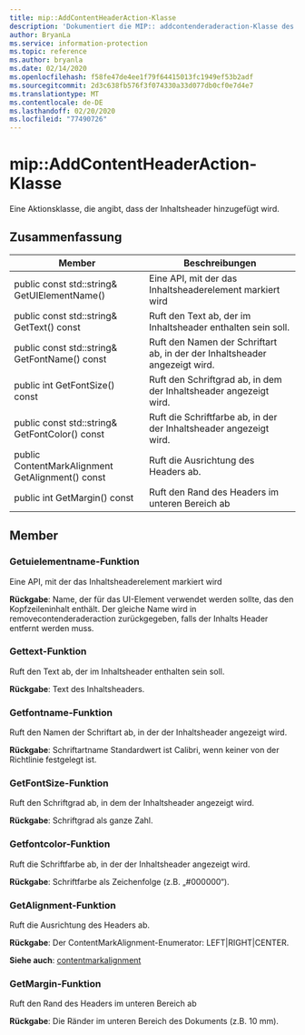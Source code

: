 ```yaml
---
title: mip::AddContentHeaderAction-Klasse
description: 'Dokumentiert die MIP:: addcontenderaderaction-Klasse des Microsoft Information Protection (MIP) SDK.'
author: BryanLa
ms.service: information-protection
ms.topic: reference
ms.author: bryanla
ms.date: 02/14/2020
ms.openlocfilehash: f58fe47de4ee1f79f64415013fc1949ef53b2adf
ms.sourcegitcommit: 2d3c638fb576f3f074330a33d077db0cf0e7d4e7
ms.translationtype: MT
ms.contentlocale: de-DE
ms.lasthandoff: 02/20/2020
ms.locfileid: "77490726"
---
```

# <a name="class-mipaddcontentheaderaction"></a>mip::AddContentHeaderAction-Klasse 
Eine Aktionsklasse, die angibt, dass der Inhaltsheader hinzugefügt wird.
  
## <a name="summary"></a>Zusammenfassung
 Member                        | Beschreibungen                                
--------------------------------|---------------------------------------------
public const std::string& GetUIElementName()  |  Eine API, mit der das Inhaltsheaderelement markiert wird
public const std::string& GetText() const  |  Ruft den Text ab, der im Inhaltsheader enthalten sein soll.
public const std::string& GetFontName() const  |  Ruft den Namen der Schriftart ab, in der der Inhaltsheader angezeigt wird.
public int GetFontSize() const  |  Ruft den Schriftgrad ab, in dem der Inhaltsheader angezeigt wird.
public const std::string& GetFontColor() const  |  Ruft die Schriftfarbe ab, in der der Inhaltsheader angezeigt wird.
public ContentMarkAlignment GetAlignment() const  |  Ruft die Ausrichtung des Headers ab.
public int GetMargin() const  |  Ruft den Rand des Headers im unteren Bereich ab
  
## <a name="members"></a>Member
  
### <a name="getuielementname-function"></a>Getuielementname-Funktion
Eine API, mit der das Inhaltsheaderelement markiert wird

  
**Rückgabe**: Name, der für das UI-Element verwendet werden sollte, das den Kopfzeileninhalt enthält. Der gleiche Name wird in removecontenderaderaction zurückgegeben, falls der Inhalts Header entfernt werden muss.
  
### <a name="gettext-function"></a>Gettext-Funktion
Ruft den Text ab, der im Inhaltsheader enthalten sein soll.

  
**Rückgabe**: Text des Inhaltsheaders.
  
### <a name="getfontname-function"></a>Getfontname-Funktion
Ruft den Namen der Schriftart ab, in der der Inhaltsheader angezeigt wird.

  
**Rückgabe**: Schriftartname Standardwert ist Calibri, wenn keiner von der Richtlinie festgelegt ist.
  
### <a name="getfontsize-function"></a>GetFontSize-Funktion
Ruft den Schriftgrad ab, in dem der Inhaltsheader angezeigt wird.

  
**Rückgabe**: Schriftgrad als ganze Zahl.
  
### <a name="getfontcolor-function"></a>Getfontcolor-Funktion
Ruft die Schriftfarbe ab, in der der Inhaltsheader angezeigt wird.

  
**Rückgabe**: Schriftfarbe als Zeichenfolge (z.B. „#000000“).
  
### <a name="getalignment-function"></a>GetAlignment-Funktion
Ruft die Ausrichtung des Headers ab.

  
**Rückgabe**: Der ContentMarkAlignment-Enumerator: LEFT|RIGHT|CENTER. 
  
**Siehe auch**: [contentmarkalignment](mip-enums-and-structs.md#contentmarkalignment-enum)
  
### <a name="getmargin-function"></a>GetMargin-Funktion
Ruft den Rand des Headers im unteren Bereich ab

  
**Rückgabe**: Die Ränder im unteren Bereich des Dokuments (z.B. 10 mm).